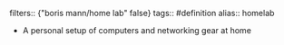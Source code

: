 filters:: {"boris mann/home lab" false}
tags:: #definition
alias:: homelab

- A personal setup of computers and networking gear at home